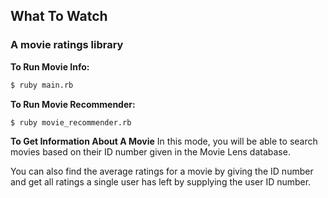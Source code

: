 ## What To Watch
### A movie ratings library

**To Run Movie Info:**
```bash
$ ruby main.rb
```
**To Run Movie Recommender:**
```bash
$ ruby movie_recommender.rb
```

**To Get Information About A Movie**
In this mode, you will be able to search movies based on their ID number given in the Movie Lens database.

You can also find the average ratings for a movie by giving the ID number and get all ratings a single user has left by supplying the user ID number. 
